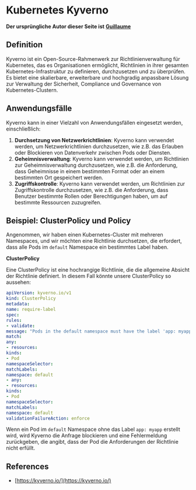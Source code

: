 # Kubernetes Kyverno

**Der ursprüngliche Autor dieser Seite ist** [**Guillaume**](https://www.linkedin.com/in/guillaume-chapela-ab4b9a196)

## Definition&#x20;

Kyverno ist ein Open-Source-Rahmenwerk zur Richtlinienverwaltung für Kubernetes, das es Organisationen ermöglicht, Richtlinien in ihrer gesamten Kubernetes-Infrastruktur zu definieren, durchzusetzen und zu überprüfen. Es bietet eine skalierbare, erweiterbare und hochgradig anpassbare Lösung zur Verwaltung der Sicherheit, Compliance und Governance von Kubernetes-Clustern.

## Anwendungsfälle

Kyverno kann in einer Vielzahl von Anwendungsfällen eingesetzt werden, einschließlich:

1. **Durchsetzung von Netzwerkrichtlinien**: Kyverno kann verwendet werden, um Netzwerkrichtlinien durchzusetzen, wie z.B. das Erlauben oder Blockieren von Datenverkehr zwischen Pods oder Diensten.
2. **Geheimnisverwaltung**: Kyverno kann verwendet werden, um Richtlinien zur Geheimnisverwaltung durchzusetzen, wie z.B. die Anforderung, dass Geheimnisse in einem bestimmten Format oder an einem bestimmten Ort gespeichert werden.
3. **Zugriffskontrolle**: Kyverno kann verwendet werden, um Richtlinien zur Zugriffskontrolle durchzusetzen, wie z.B. die Anforderung, dass Benutzer bestimmte Rollen oder Berechtigungen haben, um auf bestimmte Ressourcen zuzugreifen.

## **Beispiel: ClusterPolicy und Policy**

Angenommen, wir haben einen Kubernetes-Cluster mit mehreren Namespaces, und wir möchten eine Richtlinie durchsetzen, die erfordert, dass alle Pods im `default` Namespace ein bestimmtes Label haben.

**ClusterPolicy**

Eine ClusterPolicy ist eine hochrangige Richtlinie, die die allgemeine Absicht der Richtlinie definiert. In diesem Fall könnte unsere ClusterPolicy so aussehen:
```yaml
apiVersion: kyverno.io/v1
kind: ClusterPolicy
metadata:
name: require-label
spec:
rules:
- validate:
message: "Pods in the default namespace must have the label 'app: myapp'"
match:
any:
- resources:
kinds:
- Pod
namespaceSelector:
matchLabels:
namespace: default
- any:
- resources:
kinds:
- Pod
namespaceSelector:
matchLabels:
namespace: default
validationFailureAction: enforce
```
Wenn ein Pod im `default` Namespace ohne das Label `app: myapp` erstellt wird, wird Kyverno die Anfrage blockieren und eine Fehlermeldung zurückgeben, die angibt, dass der Pod die Anforderungen der Richtlinie nicht erfüllt.

## References

* [https://kyverno.io/](https://kyverno.io/)
